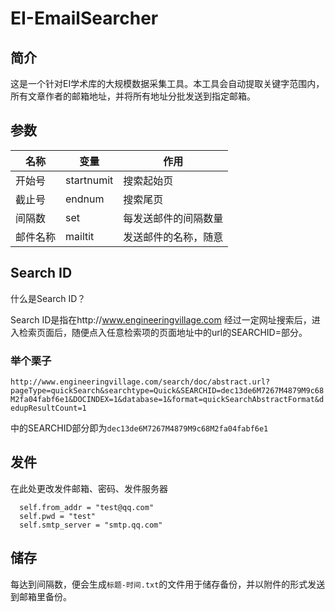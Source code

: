 # EI-EmailSearcher
## 简介
这是一个针对EI学术库的大规模数据采集工具。本工具会自动提取关键字范围内，所有文章作者的邮箱地址，并将所有地址分批发送到指定邮箱。

## 参数

名称 | 变量 | 作用
-----|------|----
开始号| startnumit| 搜索起始页
截止号| endnum  | 搜索尾页
间隔数| set    | 每发送邮件的间隔数量
邮件名称|mailtit|发送邮件的名称，随意

## Search ID
什么是Search ID？

Search ID是指在http://www.engineeringvillage.com 经过一定网址搜索后，进入检索页面后，随便点入任意检索项的页面地址中的url的SEARCHID=部分。

### 举个栗子
``http://www.engineeringvillage.com/search/doc/abstract.url?pageType=quickSearch&searchtype=Quick&SEARCHID=dec13de6M7267M4879M9c68M2fa04fabf6e1&DOCINDEX=1&database=1&format=quickSearchAbstractFormat&dedupResultCount=1``

中的SEARCHID部分即为``dec13de6M7267M4879M9c68M2fa04fabf6e1``

## 发件
在此处更改发件邮箱、密码、发件服务器
```
  self.from_addr = "test@qq.com"
  self.pwd = "test"          
  self.smtp_server = "smtp.qq.com" 
```
## 储存
每达到间隔数，便会生成`标题-时间.txt`的文件用于储存备份，并以附件的形式发送到邮箱里备份。
